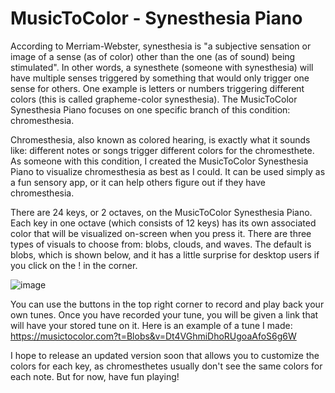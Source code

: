 # MusicToColor - Synesthesia Piano

According to Merriam-Webster, synesthesia is "a subjective sensation or image of a sense (as of color) other than the one (as of sound) being stimulated". In other words,
a synesthete (someone with synesthesia) will have multiple senses triggered by something that would only trigger one sense for others. One example is letters or numbers 
triggering different colors (this is called grapheme-color synesthesia). The MusicToColor Synesthesia Piano focuses on one specific branch of this condition:
chromesthesia.

Chromesthesia, also known as colored hearing, is exactly what it sounds like: different notes or songs trigger different colors for the chromesthete. As someone with this
condition, I created the MusicToColor Synesthesia Piano to visualize chromesthesia as best as I could. It can be used simply as a fun sensory app, or it can help others
figure out if they have chromesthesia. 

There are 24 keys, or 2 octaves, on the MusicToColor Synesthesia Piano. Each key in one octave (which consists of 12 keys) has its own associated color that will be
visualized on-screen when you press it. There are three types of visuals to choose from: blobs, clouds, and waves. The default is blobs, which is shown below, and it has
a little surprise for desktop users if you click on the ! in the corner.

![image](https://user-images.githubusercontent.com/31810543/203854703-0d9806da-b9f1-479d-8bdf-efe47c7703f6.png)

You can use the buttons in the top right corner to record and play back your own tunes. Once you have recorded your tune, you will be given a link that will have your
stored tune on it. Here is an example of a tune I made: https://musictocolor.com?t=Blobs&v=Dt4VGhmiDhoRUgoaAfoS6g6W

I hope to release an updated version soon that allows you to customize the colors for each key, as chromesthetes usually don't see the same colors for each note. But for
now, have fun playing!
